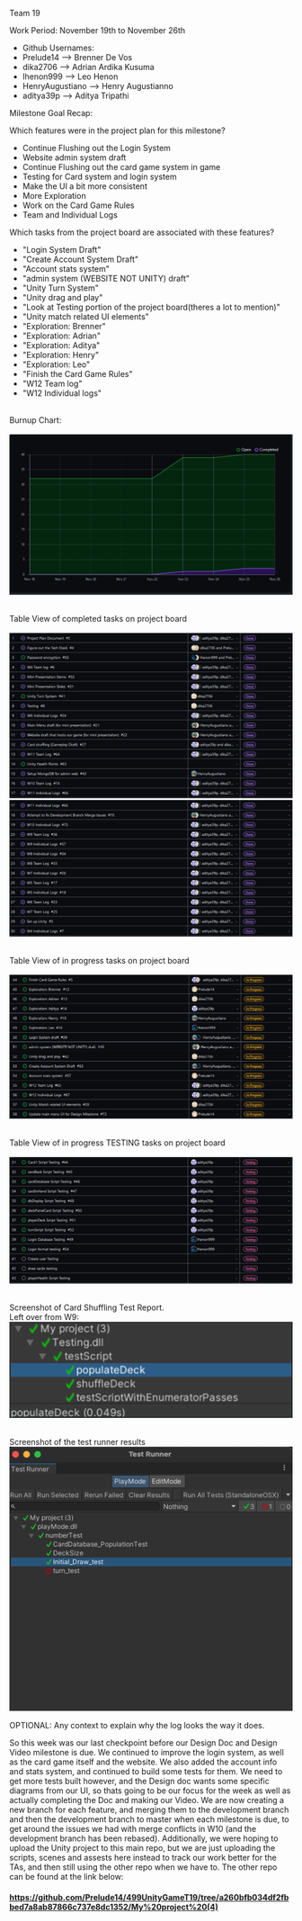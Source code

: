 Team 19

Work Period: November 19th to November 26th
<ul>
<li>Github Usernames:</li>
<li>Prelude14 --> Brenner De Vos</li>
<li>dika2706 --> Adrian Ardika Kusuma</li>
<li>lhenon999 --> Leo Henon</li>
<li>HenryAugustiano --> Henry Augustianno</li>
<li>aditya39p --> Aditya Tripathi</li>
</ul>

Milestone Goal Recap:<br>

Which features were in the project plan for this milestone?
<ul>
<li>Continue Flushing out the Login System</li>
<li>Website admin system draft</li>
<li>Continue Flushing out the card game system in game</li>
<li>Testing for Card system and login system</li>
<li>Make the UI a bit more consistent</li>
<li>More Exploration</li>
<li>Work on the Card Game Rules</li>
<li>Team and Individual Logs</li>
</ul>

Which tasks from the project board are associated with these features?
<ul>
<li>"Login System Draft"</li>
<li>"Create Account System Draft"</li>
<li>"Account stats system"</li>
<li>"admin system (WEBSITE NOT UNITY) draft"</li>
<li>"Unity Turn System"</li>
<li>"Unity drag and play"</li>
<li>"Look at Testing portion of the project board(theres a lot to mention)"</li>
<li>"Unity match related UI elements"</li>
<li>"Exploration: Brenner"</li>
<li>"Exploration: Adrian"</li>
<li>"Exploration: Aditya"</li>
<li>"Exploration: Henry"</li>
<li>"Exploration: Leo"</li>
<li>"Finish the Card Game Rules"</li>
<li>"W12 Team log"</li>
<li>"W12 Individual logs"</li>
</ul>

<br>Burnup Chart:<br><br>
<img src = "log_imgs/burnUpNOV26.PNG"/>

<br>Table View of completed tasks on project board<br><br>
<img src = "log_imgs/compTasksNOV26_P1-17.PNG"/>
<img src = "log_imgs/compTasksNOV26_P2-17-30.PNG"/>

<br>Table View of in progress tasks on project board<br><br>
<img src = "log_imgs/inProgTasksNOV26.PNG"/>

<br>Table View of in progress TESTING tasks on project board<br><br>
<img src = "log_imgs/inProgTESTING_NOV26.PNG"/>

<br>Screenshot of Card Shuffling Test Report.<br>Left over from W9:<br>
<img src = "log_imgs/testingProofNOV5.PNG"/>

<br>Screenshot of the test runner results<br>
<img src = "log_imgs/Test_runner_results.PNG"/>

OPTIONAL: Any context to explain why the log looks the way it does.
<br><p>So this week was our last checkpoint before our Design Doc and Design Video milestone is due. We continued to improve the login system, as well as the card game itself and the website. 
We also added the account info and stats system, and continued to build some tests for them. We need to get more tests built however, and the Design doc wants some specific diagrams from our UI, so thats going
to be our focus for the week as well as actually completing the Doc and making our Video. We are now creating a new branch for each feature, and merging them to the development branch and then the development 
branch to master when each milestone is due, to get around the issues we had with merge conflicts in W10 (and the development branch has been rebased). Additionally, we were hoping to upload the Unity project
to this main repo, but we are just uploading the scripts, scenes and assests here instead to track our work better for the TAs, and then still using the other repo when we have to. 
The other repo can be found at the link below:</p>
#### https://github.com/Prelude14/499UnityGameT19/tree/a260bfb034df2fbbed7a8ab87866c737e8dc1352/My%20project%20(4)
